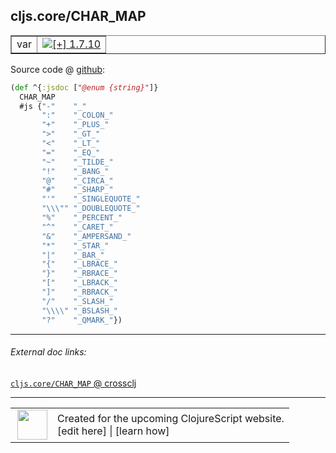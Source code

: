 ## cljs.core/CHAR_MAP



 <table border="1">
<tr>
<td>var</td>
<td><a href="https://github.com/cljsinfo/cljs-api-docs/tree/1.7.10"><img valign="middle" alt="[+] 1.7.10" title="Added in 1.7.10" src="https://img.shields.io/badge/+-1.7.10-lightgrey.svg"></a> </td>
</tr>
</table>









Source code @ [github](https://github.com/clojure/clojurescript/blob/r1.7.166/src/main/cljs/cljs/core.cljs#L280-L305):

```clj
(def ^{:jsdoc ["@enum {string}"]}
  CHAR_MAP
  #js {"-"    "_"
       ":"    "_COLON_"
       "+"    "_PLUS_"
       ">"    "_GT_"
       "<"    "_LT_"
       "="    "_EQ_"
       "~"    "_TILDE_"
       "!"    "_BANG_"
       "@"    "_CIRCA_"
       "#"    "_SHARP_"
       "'"    "_SINGLEQUOTE_"
       "\\\"" "_DOUBLEQUOTE_"
       "%"    "_PERCENT_"
       "^"    "_CARET_"
       "&"    "_AMPERSAND_"
       "*"    "_STAR_"
       "|"    "_BAR_"
       "{"    "_LBRACE_"
       "}"    "_RBRACE_"
       "["    "_LBRACK_"
       "]"    "_RBRACK_"
       "/"    "_SLASH_"
       "\\\\" "_BSLASH_"
       "?"    "_QMARK_"})
```

<!--
Repo - tag - source tree - lines:

 <pre>
clojurescript @ r1.7.166
└── src
    └── main
        └── cljs
            └── cljs
                └── <ins>[core.cljs:280-305](https://github.com/clojure/clojurescript/blob/r1.7.166/src/main/cljs/cljs/core.cljs#L280-L305)</ins>
</pre>

-->

---



###### External doc links:

[`cljs.core/CHAR_MAP` @ crossclj](http://crossclj.info/fun/cljs.core.cljs/CHAR_MAP.html)<br>

---

 <table>
<tr><td>
<img valign="middle" align="right" width="48px" src="http://i.imgur.com/Hi20huC.png">
</td><td>
Created for the upcoming ClojureScript website.<br>
[edit here] | [learn how]
</td></tr></table>

[edit here]:https://github.com/cljsinfo/cljs-api-docs/blob/master/cljsdoc/cljs.core/CHAR_MAP.cljsdoc
[learn how]:https://github.com/cljsinfo/cljs-api-docs/wiki/cljsdoc-files

<!--

This information was too distracting to show to readers, but I'll leave it
commented here since it is helpful to:

- pretty-print the data used to generate this document
- and show how to retrieve that data



The API data for this symbol:

```clj
{:ns "cljs.core",
 :name "CHAR_MAP",
 :type "var",
 :source {:code "(def ^{:jsdoc [\"@enum {string}\"]}\n  CHAR_MAP\n  #js {\"-\"    \"_\"\n       \":\"    \"_COLON_\"\n       \"+\"    \"_PLUS_\"\n       \">\"    \"_GT_\"\n       \"<\"    \"_LT_\"\n       \"=\"    \"_EQ_\"\n       \"~\"    \"_TILDE_\"\n       \"!\"    \"_BANG_\"\n       \"@\"    \"_CIRCA_\"\n       \"#\"    \"_SHARP_\"\n       \"'\"    \"_SINGLEQUOTE_\"\n       \"\\\\\\\"\" \"_DOUBLEQUOTE_\"\n       \"%\"    \"_PERCENT_\"\n       \"^\"    \"_CARET_\"\n       \"&\"    \"_AMPERSAND_\"\n       \"*\"    \"_STAR_\"\n       \"|\"    \"_BAR_\"\n       \"{\"    \"_LBRACE_\"\n       \"}\"    \"_RBRACE_\"\n       \"[\"    \"_LBRACK_\"\n       \"]\"    \"_RBRACK_\"\n       \"/\"    \"_SLASH_\"\n       \"\\\\\\\\\" \"_BSLASH_\"\n       \"?\"    \"_QMARK_\"})",
          :title "Source code",
          :repo "clojurescript",
          :tag "r1.7.166",
          :filename "src/main/cljs/cljs/core.cljs",
          :lines [280 305]},
 :full-name "cljs.core/CHAR_MAP",
 :full-name-encode "cljs.core/CHAR_MAP",
 :history [["+" "1.7.10"]]}

```

Retrieve the API data for this symbol:

```clj
;; from Clojure REPL
(require '[clojure.edn :as edn])
(-> (slurp "https://raw.githubusercontent.com/cljsinfo/cljs-api-docs/catalog/cljs-api.edn")
    (edn/read-string)
    (get-in [:symbols "cljs.core/CHAR_MAP"]))
```

-->
